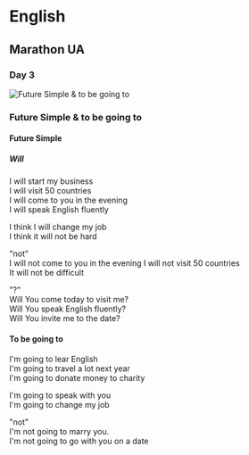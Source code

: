 ﻿# English
## Marathon UA
### Day 3
![Future Simple & to be going to](https://github.com/AndriiKot/Future_Simple__Marathon__UA/blob/main/PreInter_Day3__Future_Simple__to_be_going_to.jpg)

### Future Simple & to be going to

#### Future Simple
##### Will           

I will start my business              
I will visit 50 countries             
I will come to you in the evening      
I will speak English fluently          

I think I will change my job           
I think it will not be hard            

"not"     
I will not come to you in the evening
I will not visit 50 countries          
It will not be difficult               

"?"    
Will You come today  to visit me?      
Will You speak English fluently?       
Will You invite me to the date?          


#### To be going to

I'm going to lear English                  
I'm going to travel a lot next year        
I'm going to donate money to charity      

I'm going to speak with you                
I'm going to change my job                 
                           
"not"   
I'm not going to marry you.                
I'm not going to go with you on a date     




